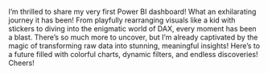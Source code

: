 I’m thrilled to share my very first Power BI dashboard! What an exhilarating journey it has been! From playfully rearranging visuals like a kid with stickers to diving into the enigmatic world of DAX, every moment has been a blast. There’s so much more to uncover, but I’m already captivated by the magic of transforming raw data into stunning, meaningful insights! Here’s to a future filled with colorful charts, dynamic filters, and endless discoveries! Cheers!
